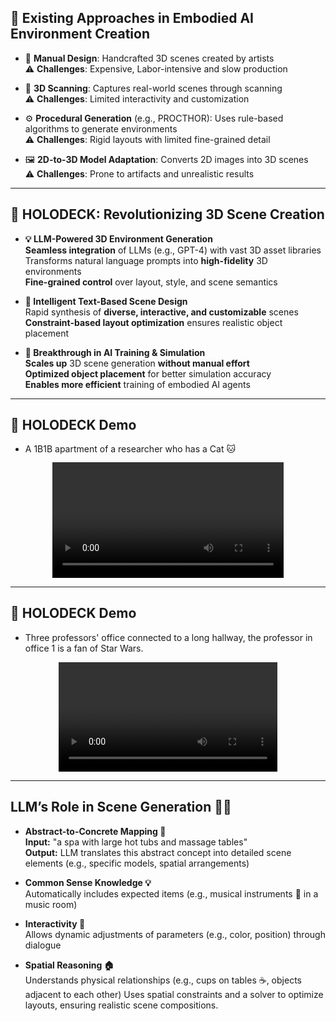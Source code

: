 ## 📌 Existing Approaches in Embodied AI Environment Creation

- 🎨 **Manual Design**: Handcrafted 3D scenes created by artists  
    ⚠️ **Challenges**: Expensive, Labor-intensive and slow production  

- 📸 **3D Scanning**: Captures real-world scenes through scanning  
⚠️ **Challenges**: Limited interactivity and customization  

- ⚙️ **Procedural Generation** (e.g., PROCTHOR): Uses rule-based algorithms to generate environments    
⚠️ **Challenges**: Rigid layouts with limited fine-grained detail  

- 🖼️ **2D-to-3D Model Adaptation**: Converts 2D images into 3D scenes   
⚠️ **Challenges**: Prone to artifacts and unrealistic results  


---

## 🚀 HOLODECK: Revolutionizing 3D Scene Creation

- **💡 LLM-Powered 3D Environment Generation**  
    **Seamless integration** of LLMs (e.g., GPT-4) with vast 3D asset libraries  
    Transforms natural language prompts into **high-fidelity** 3D environments  
    **Fine-grained control** over layout, style, and scene semantics  

- **📝 Intelligent Text-Based Scene Design**  
    Rapid synthesis of **diverse, interactive, and customizable** scenes  
    **Constraint-based layout optimization** ensures realistic object placement  

- **🚀 Breakthrough in AI Training & Simulation**  
    **Scales up** 3D scene generation **without manual effort**  
    **Optimized object placement** for better simulation accuracy  
    **Enables more efficient** training of embodied AI agents  

---

## 🏡 HOLODECK Demo

- A 1B1B apartment of a researcher who has a Cat 🐱  

<div align="center" style="margin-top: -0.1em;">  
  <video controls width="370">  
    <source src="/holodeck_demo/demo1.mp4" type="video/mp4">  
  </video>  
</div> 

---

## 🏡 HOLODECK Demo

- Three professors' office connected to a long hallway, the professor in office 1 is a fan of Star Wars.  

<div align="center" style="margin-top: 0.1em;">  
  <video controls width="350">  
    <source src="/holodeck_demo/demo2.mp4" type="video/mp4">  
  </video>  
</div>  

---

## LLM’s Role in Scene Generation 🚀🤖

- **Abstract-to-Concrete Mapping 🎨**  
  **Input:** "a spa with large hot tubs and massage tables"  
  **Output:** LLM translates this abstract concept into detailed scene elements (e.g., specific models, spatial arrangements)  

- **Common Sense Knowledge 💡**  
  Automatically includes expected items (e.g., musical instruments 🎹 in a music room)

- **Interactivity 💬**  
  Allows dynamic adjustments of parameters (e.g., color, position) through dialogue

- **Spatial Reasoning 🏠**  
  Understands physical relationships (e.g., cups on tables ☕, objects adjacent to each other)
  Uses spatial constraints and a solver to optimize layouts, ensuring realistic scene compositions.





